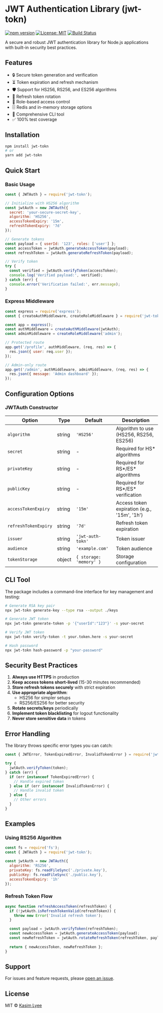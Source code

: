 # JWT Authentication Library (jwt-tokn)

[![npm version](https://img.shields.io/npm/v/jwt-auth-library.svg?style=flat-square)](https://www.npmjs.com/package/jwt-auth-library)
[![License: MIT](https://img.shields.io/badge/License-MIT-yellow.svg?style=flat-square)](https://opensource.org/licenses/MIT)
[![Build Status](https://img.shields.io/github/actions/workflow/status/kasimlyee/jwt-auth-library/ci.yml?style=flat-square)](https://github.com/kasimlyee/jwt-auth-library/actions)

A secure and robust JWT authentication library for Node.js applications with built-in security best practices.

## Features

- 🔒 Secure token generation and verification
- ⏳ Token expiration and refresh mechanism
- 🛡️ Support for HS256, RS256, and ES256 algorithms
- 🔄 Refresh token rotation
- 🛂 Role-based access control
- 🗄️ Redis and in-memory storage options
- 🔧 Comprehensive CLI tool
- ✅ 100% test coverage

## Installation

```bash
npm install jwt-tokn
# or
yarn add jwt-tokn
```

## Quick Start

### Basic Usage

```javascript
const { JWTAuth } = require('jwt-tokn');

// Initialize with HS256 algorithm
const jwtAuth = new JWTAuth({
  secret: 'your-secure-secret-key',
  algorithm: 'HS256',
  accessTokenExpiry: '15m',
  refreshTokenExpiry: '7d'
});

// Generate tokens
const payload = { userId: '123', roles: ['user'] };
const accessToken = jwtAuth.generateAccessToken(payload);
const refreshToken = jwtAuth.generateRefreshToken(payload);

// Verify token
try {
  const verified = jwtAuth.verifyToken(accessToken);
  console.log('Verified payload:', verified);
} catch (err) {
  console.error('Verification failed:', err.message);
}
```

### Express Middleware

```javascript
const express = require('express');
const { createAuthMiddleware, createRoleMiddleware } = require('jwt-tokn');

const app = express();
const authMiddleware = createAuthMiddleware(jwtAuth);
const adminMiddleware = createRoleMiddleware('admin');

// Protected route
app.get('/profile', authMiddleware, (req, res) => {
  res.json({ user: req.user });
});

// Admin-only route
app.get('/admin', authMiddleware, adminMiddleware, (req, res) => {
  res.json({ message: 'Admin dashboard' });
});
```

## Configuration Options

### JWTAuth Constructor

| Option             | Type     | Default               | Description |
|--------------------|----------|-----------------------|-------------|
| `algorithm`        | string   | `'HS256'`             | Algorithm to use (HS256, RS256, ES256) |
| `secret`           | string   | -                     | Required for HS* algorithms |
| `privateKey`       | string   | -                     | Required for RS*/ES* algorithms |
| `publicKey`        | string   | -                     | Required for RS*/ES* verification |
| `accessTokenExpiry`| string   | `'15m'`               | Access token expiration (e.g., '15m', '1h') |
| `refreshTokenExpiry`| string  | `'7d'`                | Refresh token expiration |
| `issuer`           | string   | `'jwt-auth-tokn'`  | Token issuer |
| `audience`         | string   | `'example.com'`       | Token audience |
| `tokenStorage`     | object   | `{ storage: 'memory' }`| Storage configuration |

## CLI Tool

The package includes a command-line interface for key management and testing:

```bash
# Generate RSA key pair
npx jwt-tokn generate-key --type rsa --output ./keys

# Generate JWT token
npx jwt-tokn generate-token -p '{"userId":"123"}' -s your-secret

# Verify JWT token
npx jwt-tokn verify-token -t your.token.here -s your-secret

# Hash password
npx jwt-tokn hash-password -p "your-password"
```

## Security Best Practices

1. **Always use HTTPS** in production
2. **Keep access tokens short-lived** (15-30 minutes recommended)
3. **Store refresh tokens securely** with strict expiration
4. **Use appropriate algorithm**:
   - HS256 for simpler setups
   - RS256/ES256 for better security
5. **Rotate secrets/keys** periodically
6. **Implement token blacklisting** for logout functionality
7. **Never store sensitive data** in tokens

## Error Handling

The library throws specific error types you can catch:

```javascript
const { JWTError, TokenExpiredError, InvalidTokenError } = require('jwt-tokn');

try {
  jwtAuth.verifyToken(token);
} catch (err) {
  if (err instanceof TokenExpiredError) {
    // Handle expired token
  } else if (err instanceof InvalidTokenError) {
    // Handle invalid token
  } else {
    // Other errors
  }
}
```

## Examples

### Using RS256 Algorithm

```javascript
const fs = require('fs');
const { JWTAuth } = require('jwt-tokn');

const jwtAuth = new JWTAuth({
  algorithm: 'RS256',
  privateKey: fs.readFileSync('./private.key'),
  publicKey: fs.readFileSync('./public.key'),
  accessTokenExpiry: '1h'
});
```

### Refresh Token Flow

```javascript
async function refreshAccessToken(refreshToken) {
  if (!jwtAuth.isRefreshTokenValid(refreshToken)) {
    throw new Error('Invalid refresh token');
  }

  const payload = jwtAuth.verifyToken(refreshToken);
  const newAccessToken = jwtAuth.generateAccessToken(payload);
  const newRefreshToken = jwtAuth.rotateRefreshToken(refreshToken, payload);
  
  return { newAccessToken, newRefreshToken };
}
```

## Support

For issues and feature requests, please [open an issue](https://github.com/Tokn/issues).

## License

MIT © [Kasim Lyee](mailto:kasiimlyee@gmail.com)

